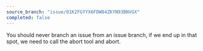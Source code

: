 ```yaml
---
source_branch: "issue/01K2FGYYX6FDW84ZKYN93BNVGX"
completed: false
---
```


You should never branch an issue from an issue branch, if we end up in that spot, we need to call the abort tool and abort.